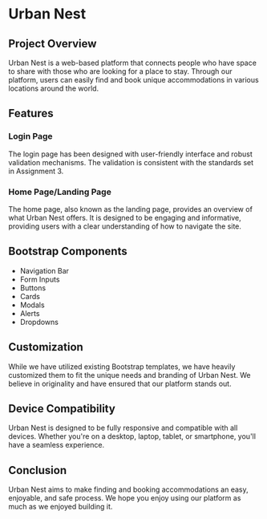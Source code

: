 # Urban Nest

## Project Overview

Urban Nest is a web-based platform that connects people who have space to share with those who are looking for a place to stay. Through our platform, users can easily find and book unique accommodations in various locations around the world.

## Features

### Login Page

The login page has been designed with user-friendly interface and robust validation mechanisms. The validation is consistent with the standards set in Assignment 3.

### Home Page/Landing Page

The home page, also known as the landing page, provides an overview of what Urban Nest offers. It is designed to be engaging and informative, providing users with a clear understanding of how to navigate the site.

## Bootstrap Components

- Navigation Bar
- Form Inputs
- Buttons
- Cards
- Modals
- Alerts
- Dropdowns

## Customization

While we have utilized existing Bootstrap templates, we have heavily customized them to fit the unique needs and branding of Urban Nest. We believe in originality and have ensured that our platform stands out.

## Device Compatibility

Urban Nest is designed to be fully responsive and compatible with all devices. Whether you're on a desktop, laptop, tablet, or smartphone, you'll have a seamless experience.

## Conclusion

Urban Nest aims to make finding and booking accommodations an easy, enjoyable, and safe process. We hope you enjoy using our platform as much as we enjoyed building it.

